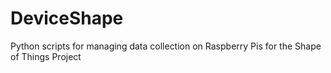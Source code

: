 # DeviceShape
Python scripts for managing data collection on Raspberry Pis for the Shape of Things Project
